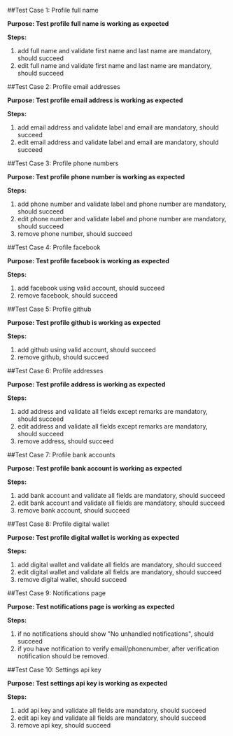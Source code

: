##Test Case 1: Profile full name

**Purpose: Test profile full name is working as expected**

**Steps:**

1. add full name and validate first name and last name are mandatory, should succeed
2. edit full name and validate first name and last name are mandatory, should succeed


##Test Case 2: Profile email addresses

**Purpose: Test profile email address is working as expected**

**Steps:**

1. add email address and validate label and email are mandatory, should succeed
2. edit email address and validate label and email are mandatory, should succeed


##Test Case 3: Profile phone numbers

**Purpose: Test profile phone number is working as expected**

**Steps:**

1. add phone number and validate label and phone number are mandatory, should succeed
2. edit phone number and validate label and phone number are mandatory, should succeed
3. remove phone number, should succeed


##Test Case 4: Profile facebook

**Purpose: Test profile facebook is working as expected**

**Steps:**

1. add facebook using valid account, should succeed
2. remove facebook, should succeed


##Test Case 5: Profile github

**Purpose: Test profile github is working as expected**

**Steps:**

1. add github using valid account, should succeed
2. remove github, should succeed


##Test Case 6: Profile addresses

**Purpose: Test profile address is working as expected**

**Steps:**

1. add address and validate all fields except remarks are mandatory, should succeed
2. edit address and validate all fields except remarks are mandatory, should succeed
3. remove address, should succeed


##Test Case 7: Profile bank accounts

**Purpose: Test profile bank account is working as expected**

**Steps:**

1. add bank account and validate all fields are mandatory, should succeed
2. edit bank account and validate all fields are mandatory, should succeed
3. remove bank account, should succeed


##Test Case 8: Profile digital wallet

**Purpose: Test profile digital wallet is working as expected**

**Steps:**

1. add digital wallet and validate all fields are mandatory, should succeed
2. edit digital wallet and validate all fields are mandatory, should succeed
3. remove digital wallet, should succeed


##Test Case 9: Notifications page

**Purpose: Test notifications page is working as expected**

**Steps:**

1. if no notifications should show "No unhandled notifications", should succeed
2. if you have notification to verify email/phonenumber, after verification notification should be removed.


##Test Case 10: Settings api key

**Purpose: Test settings api key is working as expected**

**Steps:**

1. add api key and validate all fields are mandatory, should succeed
2. edit api key and validate all fields are mandatory, should succeed
3. remove api key, should succeed

